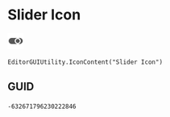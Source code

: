 # Slider Icon
![](/img/Slider%20Icon.png)

``` CSharp
EditorGUIUtility.IconContent("Slider Icon")
```
## GUID
```
-632671796230222846
```
